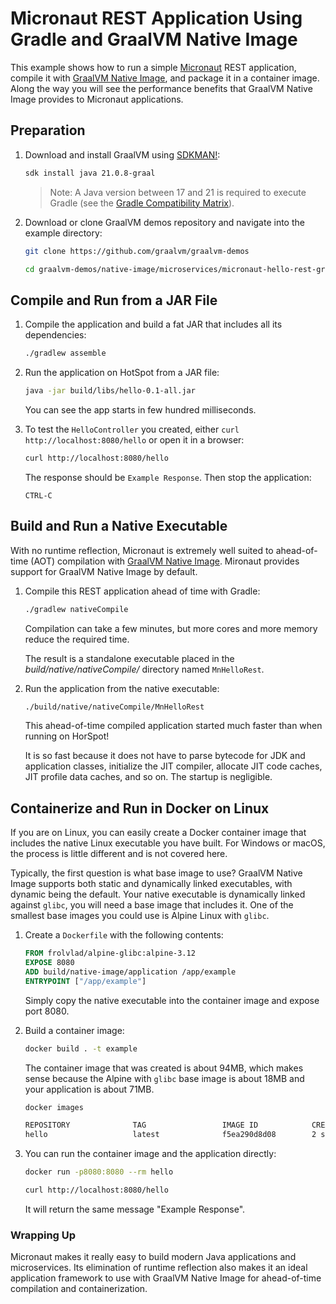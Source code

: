 # Micronaut REST Application Using Gradle and GraalVM Native Image

This example shows how to run a simple [Micronaut](https://micronaut.io/) REST application, compile it with [GraalVM Native Image](https://www.graalvm.org/reference-manual/native-image/), and package it in a container image.
Along the way you will see the performance benefits that GraalVM Native Image provides to Micronaut applications.

## Preparation

1. Download and install GraalVM using [SDKMAN!](https://sdkman.io/):
    ```bash
    sdk install java 21.0.8-graal
    ```
    > Note: A Java version between 17 and 21 is required to execute Gradle (see the [Gradle Compatibility Matrix](https://docs.gradle.org/current/userguide/compatibility.html)).

2. Download or clone GraalVM demos repository and navigate into the example directory:
    ```bash
    git clone https://github.com/graalvm/graalvm-demos
    ```
    ```bash
    cd graalvm-demos/native-image/microservices/micronaut-hello-rest-gradle
    ```

## Compile and Run from a JAR File

1. Compile the application and build a fat JAR that includes all its dependencies:
    ```bash
    ./gradlew assemble
    ```

2. Run the application on HotSpot from a JAR file:
    ```bash
    java -jar build/libs/hello-0.1-all.jar
    ```
    You can see the app starts in few hundred milliseconds.

3. To test the `HelloController` you created, either `curl http://localhost:8080/hello` or open it in a browser:
    ```bash
    curl http://localhost:8080/hello
    ```

    The response should be `Example Response`.
    Then stop the application:
    ```
    CTRL-C
    ```

## Build and Run a Native Executable

With no runtime reflection, Micronaut is extremely well suited to ahead-of-time (AOT) compilation with [GraalVM Native Image](https://www.graalvm.org/latest/reference-manual/native-image/).
Mironaut provides support for GraalVM Native Image by default.

1. Compile this REST application ahead of time with Gradle:
    ```bash
    ./gradlew nativeCompile
    ```

    Compilation can take a few minutes, but more cores and more memory reduce the required time.

    The result is a standalone executable placed in the _build/native/nativeCompile/_ directory named `MnHelloRest`.

2. Run the application from the native executable:
    ```bash
    ./build/native/nativeCompile/MnHelloRest
    ```
    This ahead-of-time compiled application started much faster than when running on HorSpot!

    It is so fast because it does not have to parse bytecode for JDK and application classes, initialize the JIT compiler, allocate JIT code caches, JIT profile data caches, and so on.
    The startup is negligible.

## Containerize and Run in Docker on Linux

If you are on Linux, you can easily create a Docker container image that includes the native Linux executable you have built.
For Windows or macOS, the process is little different and is not covered here.

Typically, the first question is what base image to use?
GraalVM Native Image supports both static and dynamically linked executables, with dynamic being the default.
Your native executable is dynamically linked against `glibc`, you will need a base image that includes it.
One of the smallest base images you could use is Alpine Linux with `glibc`.

1. Create a `Dockerfile` with the following contents:
    ```Dockerfile
    FROM frolvlad/alpine-glibc:alpine-3.12
    EXPOSE 8080
    ADD build/native-image/application /app/example
    ENTRYPOINT ["/app/example"]
    ```

    Simply copy the native executable into the container image and expose port 8080.

2. Build a container image:
    ```bash
    docker build . -t example
    ```

    The container image that was created is about 94MB, which makes sense because the Alpine with `glibc` base image is about 18MB and your application is about 71MB.
    ```bash
    docker images
    ```
    ```sh
    REPOSITORY              TAG                 IMAGE ID            CREATED             SIZE
    hello                   latest              f5ea290d8d08        2 seconds ago       94.2MB
    ```

3. You can run the container image and the application directly:
    ```bash
    docker run -p8080:8080 --rm hello
    ```
    ```bash
    curl http://localhost:8080/hello
    ```
    It will return the same message "Example Response".

### Wrapping Up

Micronaut makes it really easy to build modern Java applications and microservices.
Its elimination of runtime reflection also makes it an ideal application framework to use with GraalVM Native Image for ahead-of-time compilation and containerization.